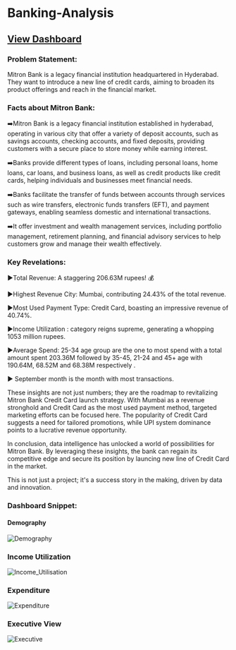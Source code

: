 # Banking-Analysis

## [View Dashboard ](https://app.powerbi.com/view?r=eyJrIjoiNTRkYzQyMTUtOTE0ZS00NDcxLWE2NTMtMjNkYjg4YzZiZDNhIiwidCI6ImM2ZTU0OWIzLTVmNDUtNDAzMi1hYWU5LWQ0MjQ0ZGM1YjJjNCJ9)

### Problem Statement:
Mitron Bank is a legacy financial institution headquartered in Hyderabad. They want to introduce a new line of credit cards, aiming to broaden its product offerings and reach in the financial market.

### Facts about Mitron Bank:
➡️Mitron Bank is a legacy financial institution established in hyderabad, operating in various city that offer a variety of deposit accounts, such as savings accounts, checking accounts, and fixed deposits, providing customers with a secure place to store money while earning interest.

➡️Banks provide different types of loans, including personal loans, home loans, car loans, and business loans, as well as credit products like credit cards, helping individuals and businesses meet financial needs.

➡️Banks facilitate the transfer of funds between accounts through services such as wire transfers, electronic funds transfers (EFT), and payment gateways, enabling seamless domestic and international transactions.

➡️It offer investment and wealth management services, including portfolio management, retirement planning, and financial advisory services to help customers grow and manage their wealth effectively.

### Key Revelations:

▶Total Revenue: A staggering 206.63M rupees! 💰

▶Highest Revenue City: Mumbai, contributing 24.43% of the total revenue.

▶Most Used Payment Type: Credit Card, boasting an impressive revenue of 40.74%.

▶Income Utilization :  category reigns supreme, generating a whopping 1053 million rupees.

▶Average Spend: 25-34 age group are the one to most spend with a total amount spent 203.36M followed by 35-45, 21-24 and 45+ age with 190.64M, 68.52M and 68.38M respectively .

▶ September month is the month with most transactions.

These insights are not just numbers; they are the roadmap to revitalizing Mitron Bank Credit Card launch strategy. With Mumbai as a revenue stronghold and Credit Card as the most used payment method, targeted marketing efforts can be focused here. The popularity of Credit Card suggests a need for tailored promotions, while UPI system dominance points to a lucrative revenue opportunity.

In conclusion, data intelligence has unlocked a world of possibilities for Mitron Bank. By leveraging these insights, the bank can regain its competitive edge and secure its position by launcing new line of Credit Card in the market.

This is not just a project; it's a success story in the making, driven by data and innovation.

### Dashboard Snippet:
#### Demography

![Demography](https://github.com/user-attachments/assets/c1a93679-9afd-42f6-a195-0c6a135adad4)

### Income Utilization

![Income_Utilisation](https://github.com/user-attachments/assets/4fd843da-8a92-4f0c-a998-54e122ba4428)

### Expenditure

![Expenditure](https://github.com/user-attachments/assets/606d8841-7acf-4cd5-8e83-2ecd47a16c85)

### Executive View

![Executive](https://github.com/user-attachments/assets/215fdf50-343b-486d-808f-ade3786d6669)

